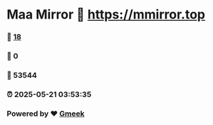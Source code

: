 # Maa Mirror :link: https://mmirror.top 
### :page_facing_up: [18](https://mmirror.top/tag.html) 
### :speech_balloon: 0 
### :hibiscus: 53544 
### :alarm_clock: 2025-05-21 03:53:35 
### Powered by :heart: [Gmeek](https://github.com/Meekdai/Gmeek)

